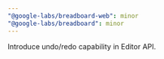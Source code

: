 ```yaml
---
"@google-labs/breadboard-web": minor
"@google-labs/breadboard": minor
---
```


Introduce undo/redo capability in Editor API.
